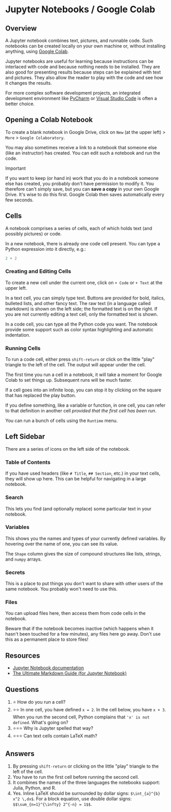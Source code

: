 # Jupyter Notebooks / Google Colab

## Overview
A Jupyter notebook combines text, pictures, and runnable code. Such notebooks can be created locally on your own machine or, without installing anything, using [Google Colab](https://colab.research.google.com/).

Jupyter notebooks are useful for learning because instructions can be interlaced with code and because nothing needs to be installed. They are also good for presenting results because steps can be explained with text and pictures. They also allow the reader to play with the code and see how it changes the results.

For more complex software development projects, an integrated development environment like [PyCharm](development_tools/pycharm.md) or [Visual Studio Code](development_tools/vs_code.md) is often a better choice.

## Opening a Colab Notebook
To create a blank notebook in Google Drive, click on `New` (at the upper left) > `More` > `Google Colaboratory`.

You may also sometimes receive a link to a notebook that someone else (like an instructor) has created. You can edit such a notebook and run the code.

> [!IMPORTANT]
> If you want to keep (or hand in) work that you do in a notebook someone else has created, you probably don't have permission to modify it. You therefore can't simply save, but you can **save a copy** in your own Google Drive. It's wise to do this first. Google Colab then saves automatically every few seconds.

## Cells
A notebook comprises a series of cells, each of which holds text (and possibly pictures) or code.

In a new notebook, there is already one code cell present. You can type a Python expression into it directly, e.g.:
```python
2 + 2
```

### Creating and Editing Cells
To create a new cell under the current one, click on `+ Code` or `+ Text` at the upper left.

In a text cell, you can simply type text. Buttons are provided for bold, italics, bulleted lists, and other fancy text. The raw text (in a language called markdown) is shown on the left side; the formatted text is on the right. If you are not currently editing a text cell, only the formatted text is shown.

In a code cell, you can type all the Python code you want. The notebook provide some support such as color syntax highlighting and automatic indentation.

### Running Cells
To run a code cell, either press `shift-return` or click on the little "play" triangle to the left of the cell. The output will appear under the cell.

The first time you run a cell in a notebook, it will take a moment for Google Colab to set things up. Subsequent runs will be much faster.

If a cell goes into an infinite loop, you can stop it by clicking on the square that has replaced the play button.

If you define something, like a variable or function, in one cell, you can refer to that definition in another cell *provided that the first cell has been run*.

You can run a bunch of cells using the `Runtime` menu.

## Left Sidebar
There are a series of icons on the left side of the notebook.

### Table of Contents
If you have used headers (like `# Title`, `## Section`, etc.) in your text cells, they will show up here. This can be helpful for navigating in a large notebook.

### Search
This lets you find (and optionally replace) some particular text in your notebook.

### Variables
This shows you the names and types of your currently defined variables. By hovering over the name of one, you can see its value.

The `Shape` column gives the size of compound structures like lists, strings, and `numpy` arrays.

### Secrets
This is a place to put things you don't want to share with other users of the same notebook. You probably won't need to use this.

### Files
You can upload files here, then access them from code cells in the notebook.

Beware that if the notebook becomes inactive (which happens when it hasn't been touched for a few minutes), any files here go away. Don't use this as a permanent place to store files!

## Resources
- [Jupyter Notebook documentation](https://jupyter-notebook.readthedocs.io/en/latest/notebook.html)
- [The Ultimate Markdown Guide (for Jupyter Notebook)](https://medium.com/analytics-vidhya/the-ultimate-markdown-guide-for-jupyter-notebook-d5e5abf728fd)

## Questions
1. :star: How do you run a cell?
1. :star::star: In one cell, you have defined `x = 2`. In the cell below, you have `x + 3`. When you run the second cell, Python complains that `'x' is not defined`. What's going on?
1. :star::star::star: Why is Jupyter spelled that way?
1. :star::star::star: Can text cells contain LaTeX math?

## Answers
1. By pressing `shift-return` or clicking on the little "play" triangle to the left of the cell.
1. You have to run the first cell before running the second cell.
1. It combines the names of the three languages the notebooks support: Julia, Python, and R.
1. Yes. Inline LaTeX should be surrounded by dollar signs: `$\int_{a}^{b} x^2 \,dx$`. For a block equation, use double dollar signs: `$$\sum_{n=1}^{\infty} 2^{-n} = 1$$`.
